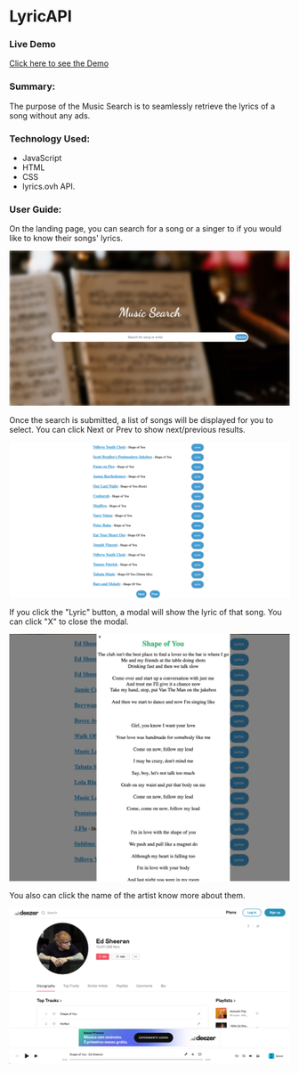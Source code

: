# LyricAPI

### Live Demo  
[Click here to see the Demo](https://datvu2110.github.io/LyricAPI/)

### Summary: 
The purpose of the Music Search is to seamlessly retrieve the lyrics of a song without any ads.

### Technology Used: 
* JavaScript
* HTML
* CSS
* lyrics.ovh API.

### User Guide: 

On the landing page, you can search for a song or a singer to if you would like to know their songs' lyrics.

<img src="/img/welcomePage.png"> 

Once the search is submitted, a list of songs will be displayed for you to select. You can click Next or Prev to show next/previous results.

<img src="/img/afterSearch.png">

If you click the "Lyric" button, a modal will show the lyric of that song. You can click "X" to close the modal.

<img src="/img/clickLyric.png">

You also can click the name of the artist know more about them.

<img src="/img/clickSinger.png">
